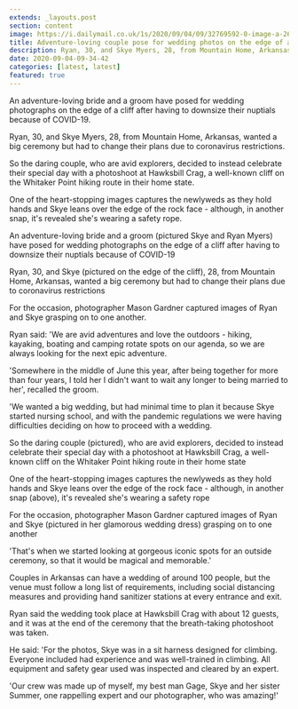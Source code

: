 ```yaml
---
extends: _layouts.post
section: content
image: https://i.dailymail.co.uk/1s/2020/09/04/09/32769592-0-image-a-26_1599207506581.jpg 
title: Adventure-loving couple pose for wedding photos on the edge of a CLIFF 
description: Ryan, 30, and Skye Myers, 28, from Mountain Home, Arkansas, wanted a big ceremony but had to change their plans due to coronavirus restrictions. 
date: 2020-09-04-09-34-42 
categories: [latest, latest] 
featured: true 
--- 
```

An adventure-loving bride and a groom have posed for wedding photographs on the edge of a cliff after having to downsize their nuptials because of COVID-19.

Ryan, 30, and Skye Myers, 28, from Mountain Home, Arkansas, wanted a big ceremony but had to change their plans due to coronavirus restrictions.

So the daring couple, who are avid explorers, decided to instead celebrate their special day with a photoshoot at Hawksbill Crag, a well-known cliff on the Whitaker Point hiking route in their home state.

One of the heart-stopping images captures the newlyweds as they hold hands and Skye leans over the edge of the rock face - although, in another snap, it's revealed she's wearing a safety rope.

An adventure-loving bride and a groom (pictured Skye and Ryan Myers) have posed for wedding photographs on the edge of a cliff after having to downsize their nuptials because of COVID-19

Ryan, 30, and Skye (pictured on the edge of the cliff), 28, from Mountain Home, Arkansas, wanted a big ceremony but had to change their plans due to coronavirus restrictions

For the occasion, photographer Mason Gardner captured images of Ryan and Skye grasping on to one another.

Ryan said: 'We are avid adventures and love the outdoors - hiking, kayaking, boating and camping rotate spots on our agenda, so we are always looking for the next epic adventure. 

'Somewhere in the middle of June this year, after being together for more than four years, I told her I didn't want to wait any longer to being married to her', recalled the groom.

'We wanted a big wedding, but had minimal time to plan it because Skye started nursing school, and with the pandemic regulations we were having difficulties deciding on how to proceed with a wedding. 

So the daring couple (pictured), who are avid explorers, decided to instead celebrate their special day with a photoshoot at Hawksbill Crag, a well-known cliff on the Whitaker Point hiking route in their home state

One of the heart-stopping images captures the newlyweds as they hold hands and Skye leans over the edge of the rock face - although, in another snap (above), it's revealed she's wearing a safety rope

For the occasion, photographer Mason Gardner captured images of Ryan and Skye (pictured in her glamorous wedding dress) grasping on to one another

'That's when we started looking at gorgeous iconic spots for an outside ceremony, so that it would be magical and memorable.' 

Couples in Arkansas can have a wedding of around 100 people, but the venue must follow a long list of requirements, including social distancing measures and providing hand sanitizer stations at every entrance and exit.

Ryan said the wedding took place at Hawksbill Crag with about 12 guests, and it was at the end of the ceremony that the breath-taking photoshoot was taken. 

He said: 'For the photos, Skye was in a sit harness designed for climbing. Everyone included had experience and was well-trained in climbing. All equipment and safety gear used was inspected and cleared by an expert.

'Our crew was made up of myself, my best man Gage, Skye and her sister Summer, one rappelling expert and our photographer, who was amazing!'

